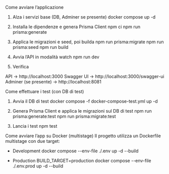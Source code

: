 Come avviare l’applicazione

1. Alza i servizi base (DB, Adminer se presente)
docker compose up -d

2. Installa le dipendenze e genera Prisma Client
npm ci
npm run prisma:generate

3. Applica le migrazioni e seed, poi builda
npm run prisma:migrate
npm run prisma:seed
npm run build

4. Avvia l’API in modalità watch
npm run dev

5. Verifica

API → http://localhost:3000
Swagger UI → http://localhost:3000/swagger-ui
Adminer (se presente) → http://localhost:8081


Come effettuare i test (con DB di test)
1. Avvia il DB di test
docker compose -f docker-compose-test.yml up -d

2. Genera Prisma Client e applica le migrazioni sul DB di test
npm run prisma:generate:test
npm run prisma:migrate:test

3. Lancia i test
npm test

Come avviare l’app su Docker (multistage)
Il progetto utilizza un Dockerfile multistage con due target:

- Development
docker compose --env-file ./.env up -d --build

- Production
BUILD_TARGET=production docker compose --env-file ./.env.prod up -d --build
